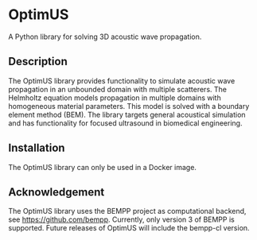 # OptimUS
A Python library for solving 3D acoustic wave propagation.

## Description
The OptimUS library provides functionality to simulate acoustic wave propagation in an unbounded domain with multiple scatterers.
The Helmholtz equation models propagation in multiple domains with homogeneous material parameters.
This model is solved with a boundary element method (BEM).
The library targets general acoustical simulation and has functionality for focused ultrasound in biomedical engineering.


## Installation
The OptimUS library can only be used in a Docker image.

## Acknowledgement
The OptimUS library uses the BEMPP project as computational backend, see https://github.com/bempp.
Currently, only version 3 of BEMPP is supported.
Future releases of OptimUS will include the bempp-cl version.
